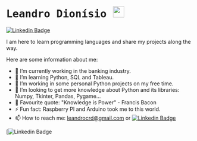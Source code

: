 # <samp>Leandro Dionísio </samp><img src="https://github.com/mupezzuol/mupezzuol/blob/master/assets/mario_hello_big.gif" width="30px">

[![Linkedin Badge](https://img.shields.io/badge/LinkedIn-%230077B5.svg?&style=flat-square&logo=linkedin&logoColor=white&color=071A2C&link=https://www.linkedin.com/in/LeandroDIONISIO/)](https://www.linkedin.com/in/LeandroDIONISIO/)


I am here to learn programming languages and share my projects along the way.

Here are some information about me:

- 🔭 I’m currently working in the banking industry.
- 🌱 I’m learning Python, SQL and Tableau.
- 👯 I’m working in some personal Python projects on my free time.
- 🤔 I’m looking to get more knowledge about Python and its libraries: Numpy, Tkinter, Pandas, Pygame...    
- 💬 Favourite quote: "Knowledge is Power" - Francis Bacon
- ⚡ Fun fact: Raspberry PI and Arduino took me to this world.
- 📫 How to reach me: leandrocrd@gmail.com or [![Linkedin Badge](https://img.shields.io/badge/LinkedIn-%230077B5.svg?&style=flat-square&logo=linkedin&logoColor=white&color=071A2C&link=https://www.linkedin.com/in/LeandroDIONISIO/)](https://www.linkedin.com/in/LeandroDIONISIO/)

[![Linkedin Badge](https://https://img.shields.io/badge/leandro.dionisio-%40gmail.com-red)
